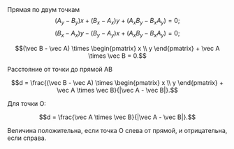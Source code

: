 ##


Прямая по двум точкам
$$(A_y - B_y)x + (B_x - A_x)y + (A_x B_y - B_x A_y) = 0;$$
$$(B_x - A_x)y - (B_y - A_y)x + (A_x B_y - B_x A_y) = 0;$$

$$(\vec B - \vec A) \times \begin{pmatrix} x \\ y \end{pmatrix} + \vec A \times \vec B = 0.$$

Расстояние от точки до прямой AB

$$d = \frac{(\vec B - \vec A) \times \begin{pmatrix} x \\ y \end{pmatrix} + \vec A \times \vec B}{|\vec A - \vec B|}.$$


Для точки O:

$$d = \frac{\vec A \times \vec B}{|\vec A - \vec B|}.$$

Величина положительна, если точка O слева от прямой, и отрицательна, если справа.
